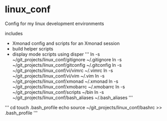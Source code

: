 linux_conf
==========

Config for my linux development environments

includes

- Xmonad config and scripts for an Xmonad session
- build helper scripts
- display mode scripts using disper
'''
  ln -s ~/git_projects/linux_conf/gitignore ~/.gitignore
  ln -s ~/git_projects/linux_conf/gitconfig ~/.gitconfig
  ln -s ~/git_projects/linux_conf/vi/vimrc ~/.vimrc
  ln -s ~/git_projects/linux_conf/vi/vim ~/.vim
  ln -s ~/git_projects/linux_conf/xmonad ~/.xmonad
  ln -s ~/git_projects/linux_conf/xmobarrc ~/.xmobarrc
  ln -s ~/git_projects/linux_conf/scripts ~/bin
  ln -s ~/git_projects/linux_conf/bash_aliases ~/.bash_aliases
'''

'''
  cd
  touch .bash_profile
  echo source ~/git_projects/linux_conf/bashrc >> .bash_profile
'''

